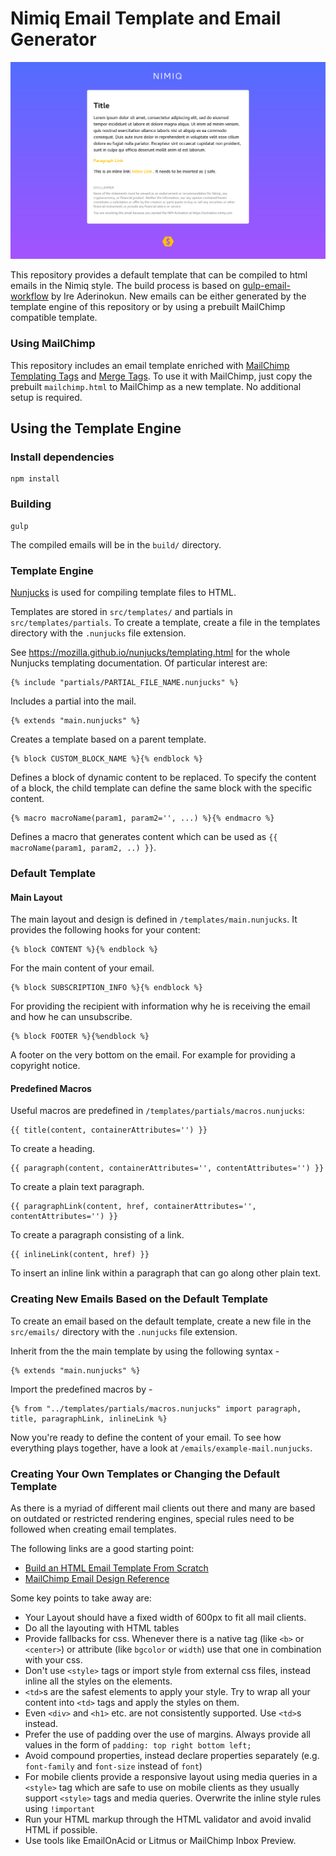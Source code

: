 # Nimiq Email Template and Email Generator


![Sample Email Template ](screenshot.png)

This repository provides a default template that can be compiled to html emails in the Nimiq style. The build process is based on [gulp-email-workflow](https://github.com/ireade/gulp-email-workflow) by Ire Aderinokun.
New emails can be either generated by the template engine of this repository or by using a prebuilt MailChimp compatible template. 


### Using MailChimp

This repository includes an email template enriched with [MailChimp Templating Tags](https://templates.mailchimp.com/getting-started/template-language/) and [Merge Tags](https://templates.mailchimp.com/getting-started/merge-tags/basic-merge-tags/). To use it with MailChimp, just copy the prebuilt `mailchimp.html` to MailChimp as a new template. No additional setup is required.




## Using the Template Engine


### Install dependencies

```
npm install
```


### Building

```
gulp
```

The compiled emails will be in the `build/` directory.


### Template Engine

[Nunjucks](https://mozilla.github.io/nunjucks/) is used for compiling template files to HTML.

Templates are stored in `src/templates/` and partials in `src/templates/partials`. To create a template, create a file in the templates directory with the `.nunjucks` file extension. 

See https://mozilla.github.io/nunjucks/templating.html for the whole Nunjucks templating documentation. Of particular interest are:


```
{% include "partials/PARTIAL_FILE_NAME.nunjucks" %}
```
Includes a partial into the mail.

```
{% extends "main.nunjucks" %}
```
Creates a template based on a parent template. 

```
{% block CUSTOM_BLOCK_NAME %}{% endblock %}
```
Defines a block of dynamic content to be replaced. To specify the content of a block, the child template can define the same block with the specific content.

```
{% macro macroName(param1, param2='', ...) %}{% endmacro %}
```
Defines a macro that generates content which can be used as `{{ macroName(param1, param2, ..) }}`.


### Default Template

#### Main Layout

The main layout and design is defined in `/templates/main.nunjucks`.
It provides the following hooks for your content:

```
{% block CONTENT %}{% endblock %}
```
For the main content of your email.

```
{% block SUBSCRIPTION_INFO %}{% endblock %}
```
For providing the recipient with information why he is receiving the email and how he can unsubscribe.

```
{% block FOOTER %}{%endblock %}
```
A footer on the very bottom on the email. For example for providing a copyright notice.

#### Predefined Macros

Useful macros are predefined in `/templates/partials/macros.nunjucks`:

```
{{ title(content, containerAttributes='') }}
```
To create a heading.

```
{{ paragraph(content, containerAttributes='', contentAttributes='') }}
```
To create a plain text paragraph.

```
{{ paragraphLink(content, href, containerAttributes='', contentAttributes='') }}
```
To create a paragraph consisting of a link.

```
{{ inlineLink(content, href) }}
```
To insert an inline link within a paragraph that can go along other plain text.


### Creating New Emails Based on the Default Template

To create an email based on the default template, create a new file in the `src/emails/` directory with the `.nunjucks` file extension.

Inherit from the the main template by using the following syntax -

```
{% extends "main.nunjucks" %}
```

Import the predefined macros by -
```
{% from "../templates/partials/macros.nunjucks" import paragraph, title, paragraphLink, inlineLink %}
```

Now you're ready to define the content of your email. To see how everything plays together, have a look at `/emails/example-mail.nunjucks`.


### Creating Your Own Templates or Changing the Default Template

As there is a myriad of different mail clients out there and many are based on outdated or restricted rendering engines, special rules need to be followed when creating email templates. 

The following links are a good starting point:

- [Build an HTML Email Template From Scratch](https://webdesign.tutsplus.com/articles/build-an-html-email-template-from-scratch--webdesign-12770)
- [MailChimp Email Design Reference](https://templates.mailchimp.com/)

Some key points to take away are:

- Your Layout should have a fixed width of 600px to fit all mail clients.
- Do all the layouting with HTML tables
- Provide fallbacks for css. Whenever there is a native tag (like `<b>` or `<center>`) or attribute (like `bgcolor` or `width`) use that one in combination with your css.
- Don't use `<style>` tags or import style from external css files, instead inline all the styles on the elements.
- `<td>`s are the safest elements to apply your style. Try to wrap all your content into `<td>` tags and apply the styles on them.
- Even `<div>` and `<h1>` etc. are not consistently supported. Use `<td>`s instead.
- Prefer the use of padding over the use of margins. Always provide all values in the form of `padding: top right bottom left;`
- Avoid compound properties, instead declare properties separately (e.g. `font-family` and `font-size` instead of `font`)
- For mobile clients provide a responsive layout using media queries in a `<style>` tag which are safe to use on mobile clients as they usually support `<style>` tags and media queries. Overwrite the inline style rules using `!important`
- Run your HTML markup through the HTML validator and avoid invalid HTML if possible.
- Use tools like EmailOnAcid or Litmus or MailChimp Inbox Preview.